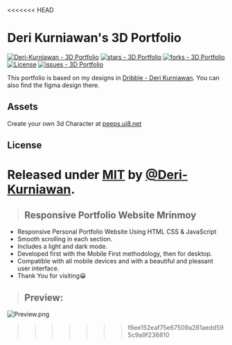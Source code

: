 <<<<<<< HEAD
# Deri Kurniawan's 3D Portfolio

[![Deri-Kurniawan - 3D Portfolio](https://img.shields.io/static/v1?label=Deri-Kurniawan&message=3d-portfolio&color=blue&logo=github)](https://github.com/Deri-Kurniawan/3d-portfolio "Go to GitHub repo") [![stars - 3D Portfolio](https://img.shields.io/github/stars/Deri-Kurniawan/3d-portfolio?style=social)](https://github.com/Deri-Kurniawan/3d-portfolio)
[![forks - 3D Portfolio](https://img.shields.io/github/forks/Deri-Kurniawan/3d-portfolio?style=social)](https://github.com/Deri-Kurniawan/3d-portfolio) [![License](https://img.shields.io/badge/License-MIT-blue)](#license) [![issues - 3D Portfolio](https://img.shields.io/github/issues/Deri-Kurniawan/3d-portfolio)](https://github.com/Deri-Kurniawan/3d-portfolio/issues)

This portfolio is based on my designs in [Dribble - Deri Kurniawan](https://dribbble.com/shots/21642242-3D-Theme-Portfolio-Website?utm_source=Clipboard_Shot&utm_campaign=deri-kurniawan&utm_content=3D%20Theme%20Portfolio%20Website&utm_medium=Social_Share&utm_source=Clipboard_Shot&utm_campaign=deri-kurniawan&utm_content=3D%20Theme%20Portfolio%20Website&utm_medium=Social_Share). You can also find the figma design there.

## Assets
Create your own 3d Character at [peeps.ui8.net](https://peeps.ui8.net/)

## License

Released under [MIT](/LICENSE) by [@Deri-Kurniawan](https://github.com/Deri-Kurniawan).
=======
> ## Responsive Portfolio Website Mrinmoy


- Responsive Personal Portfolio Website Using HTML CSS & JavaScript
- Smooth scrolling in each section.
- Includes a light and dark mode.
- Developed first with the Mobile First methodology, then for desktop.
- Compatible with all mobile devices and with a beautiful and pleasant user interface.
-  Thank You for visiting😀

> ## Preview:
![Preview.png](https://github.com/MRINMOY662/Modern-Portfolio-Website-Template/blob/main/preview.png)



>>>>>>> f6ee152eaf75e67509a281aedd595c9a9f236810
